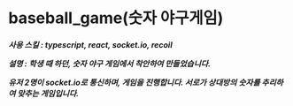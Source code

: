 # baseball_game(숫자 야구게임)

<h5>사용 스킬 : typescript, react, socket.io, recoil </p>

<p>설명 : 학생 때 하던, 숫자 야구 게임에서 착안하여 만들었습니다. </p>
<p>유저 2명이 socket.io로 통신하며, 게임을 진행합니다. 서로가 상대방의 숫자를 추리하여 맞추는 게임입니다. </p>
       
